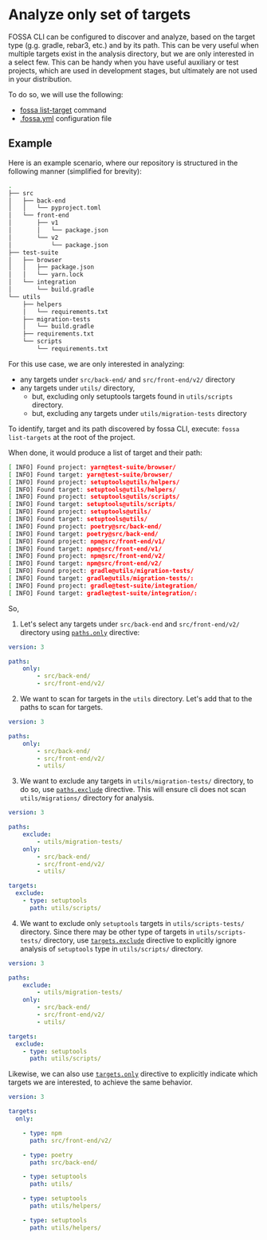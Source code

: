 # Analyze only set of targets

FOSSA CLI can be configured to discover and analyze, based on the target type (g.g. gradle, rebar3, etc.) and by its path. This can be very useful when multiple targets exist in the analysis directory, but we are only interested in a select few. This can be handy when you have useful auxiliary or test projects, which are used in development stages, but ultimately are not used in your distribution. 

To do so, we will use the following:

- [fossa list-target](./../references/subcommands/list-targets.md) command
- [.fossa.yml](./../references/files/fossa-yml.md) configuration file

## Example

Here is an example scenario, where our repository is structured in the following manner (simplified for brevity):

```bash
.
├── src
│   ├── back-end
│   │   └── pyproject.toml
│   └── front-end
│       ├── v1
│       │   └── package.json
│       └── v2
│           └── package.json
├── test-suite
│   ├── browser
│   │   ├── package.json
│   │   └── yarn.lock
│   └── integration
│       └── build.gradle
└── utils
    ├── helpers
    │   └── requirements.txt
    ├── migration-tests
    │   └── build.gradle
    ├── requirements.txt
    └── scripts
        └── requirements.txt
```

For this use case, we are only interested in analyzing:

- any targets under `src/back-end/` and `src/front-end/v2/` directory
- any targets under `utils/` directory, 
  - but, excluding only setuptools targets found in `utils/scripts` directory. 
  - but, excluding any targets under `utils/migration-tests` directory

To identify, target and its path discovered by fossa CLI, execute: `fossa list-targets` at the root of the project. 

When done, it would produce a list of target and their path:

```bash
[ INFO] Found project: yarn@test-suite/browser/
[ INFO] Found target: yarn@test-suite/browser/
[ INFO] Found project: setuptools@utils/helpers/
[ INFO] Found target: setuptools@utils/helpers/
[ INFO] Found project: setuptools@utils/scripts/
[ INFO] Found target: setuptools@utils/scripts/
[ INFO] Found project: setuptools@utils/
[ INFO] Found target: setuptools@utils/
[ INFO] Found project: poetry@src/back-end/
[ INFO] Found target: poetry@src/back-end/
[ INFO] Found project: npm@src/front-end/v1/
[ INFO] Found target: npm@src/front-end/v1/
[ INFO] Found project: npm@src/front-end/v2/
[ INFO] Found target: npm@src/front-end/v2/
[ INFO] Found project: gradle@utils/migration-tests/
[ INFO] Found target: gradle@utils/migration-tests/:
[ INFO] Found project: gradle@test-suite/integration/
[ INFO] Found target: gradle@test-suite/integration/:
```

So, 

1. Let's select any targets under `src/back-end` and `src/front-end/v2/` directory using [`paths.only`](./../references/files/fossa-yml.md#`paths.only:`) directive:

```yaml
version: 3

paths:
    only:
        - src/back-end/
        - src/front-end/v2/
```


2. We want to scan for targets in the `utils` directory. Let's add that to the paths to scan for targets.

```yaml
version: 3

paths:
    only:
        - src/back-end/
        - src/front-end/v2/
        - utils/
```


3. We want to exclude any targets in `utils/migration-tests/` directory, to do so, use [`paths.exclude`](./../references/files/fossa-yml.md#`paths.exclude:`) directive. This will ensure cli does not scan `utils/migrations/` directory for analysis.

```yaml
version: 3

paths:
    exclude:
        - utils/migration-tests/
    only:
        - src/back-end/
        - src/front-end/v2/
        - utils/

targets:
  exclude:
    - type: setuptools
      path: utils/scripts/
```

4. We want to exclude only `setuptools` targets in `utils/scripts-tests/` directory. Since there may be other type of targets in `utils/scripts-tests/` directory, use [`targets.exclude`](./../references/files/fossa-yml.md#`targets.exclude`) directive to explicitly ignore analysis of `setuptools` type in `utils/scripts/` directory.

```yaml
version: 3

paths:
    exclude:
        - utils/migration-tests/
    only:
        - src/back-end/
        - src/front-end/v2/
        - utils/

targets:
  exclude:
    - type: setuptools
      path: utils/scripts/
```

Likewise, we can also use [`targets.only`](./../references/files/fossa-yml.md#`targets.only`) directive to explicitly indicate which targets we are interested, to achieve the same behavior.


```yaml
version: 3

targets:
  only:

    - type: npm
      path: src/front-end/v2/

    - type: poetry
      path: src/back-end/

    - type: setuptools
      path: utils/

    - type: setuptools
      path: utils/helpers/

    - type: setuptools
      path: utils/helpers/

```
